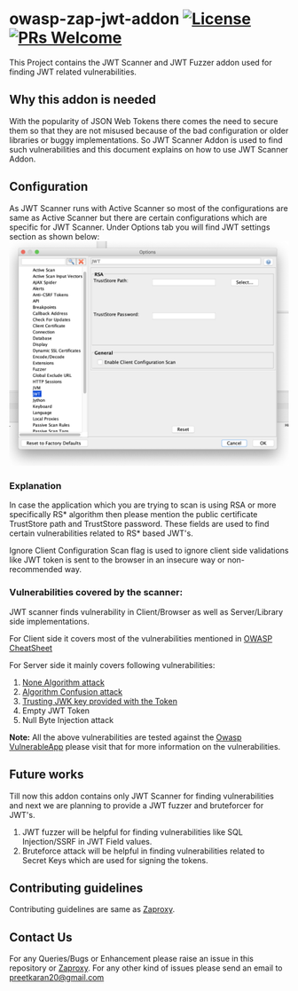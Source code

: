# owasp-zap-jwt-addon [![License](https://img.shields.io/badge/License-Apache%202.0-blue.svg)](https://opensource.org/licenses/Apache-2.0) [![PRs Welcome](https://img.shields.io/badge/PRs-welcome-brightgreen.svg?style=flat-square)](http://makeapullrequest.com)

This Project contains the JWT Scanner and JWT Fuzzer addon used for finding JWT related vulnerabilities.

## Why this addon is needed
With the popularity of JSON Web Tokens there comes the need to secure them so that they are not misused because of the bad configuration or older libraries or buggy implementations. So JWT Scanner Addon is used to find such vulnerabilities and this document explains on how to use JWT Scanner Addon.

## Configuration
As JWT Scanner runs with Active Scanner so most of the configurations are same as Active Scanner but there are certain configurations which are specific for JWT Scanner.
Under Options tab you will find JWT settings section as shown below:
![JWT-Settings](./docs/images/jwt-options-panel.png)

### Explanation
In case the application which you are trying to scan is using RSA or more specifically RS* algorithm then please mention the public certificate TrustStore path and TrustStore password. These fields are used to find certain vulnerabilities related to RS* based JWT's.

Ignore Client Configuration Scan flag is used to ignore client side validations like JWT token is sent to the browser in an insecure way or non-recommended way.

### Vulnerabilities covered by the scanner:
JWT scanner finds vulnerability in Client/Browser as well as Server/Library side implementations.

For Client side it covers most of the vulnerabilities mentioned in [OWASP CheatSheet](https://cheatsheetseries.owasp.org/cheatsheets/JSON_Web_Token_Cheat_Sheet_for_Java.html#token-storage-on-client-side)

For Server side it mainly covers following vulnerabilities:
1. [None Algorithm attack](https://auth0.com/blog/critical-vulnerabilities-in-json-web-token-libraries/#Meet-the--None--Algorithm)
2. [Algorithm Confusion attack](https://auth0.com/blog/critical-vulnerabilities-in-json-web-token-libraries/#RSA-or-HMAC-)
3. [Trusting JWK key provided with the Token](https://nvd.nist.gov/vuln/detail/CVE-2018-0114)
4. Empty JWT Token
5. Null Byte Injection attack

**Note:** All the above vulnerabilities are tested against the [Owasp VulnerableApp](https://github.com/SasanLabs/VulnerableApp) please visit that for more information on the vulnerabilities. 

## Future works
Till now this addon contains only JWT Scanner for finding vulnerabilities and next we are planning to provide a JWT fuzzer and bruteforcer for JWT's.
1. JWT fuzzer will be helpful for finding vulnerabilities like SQL Injection/SSRF in JWT Field values.
2. Bruteforce attack will be helpful in finding vulnerabilities related to Secret Keys which are used for signing the tokens.

## Contributing guidelines
Contributing guidelines are same as [Zaproxy](https://github.com/zaproxy/zaproxy).

## Contact Us
For any Queries/Bugs or Enhancement please raise an issue in this repository or [Zaproxy](https://github.com/zaproxy/zaproxy).
For any other kind of issues please send an email to preetkaran20@gmail.com


